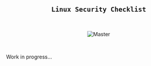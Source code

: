 <h2 align="center"><code>Linux Security Checklist</code></h2>

<br>

<p align="center">
    <img src="https://github.com/trimstray/working-template/blob/master/doc/img/main_preview.png"
        alt="Master">
</p>

<br>

Work in progress...
